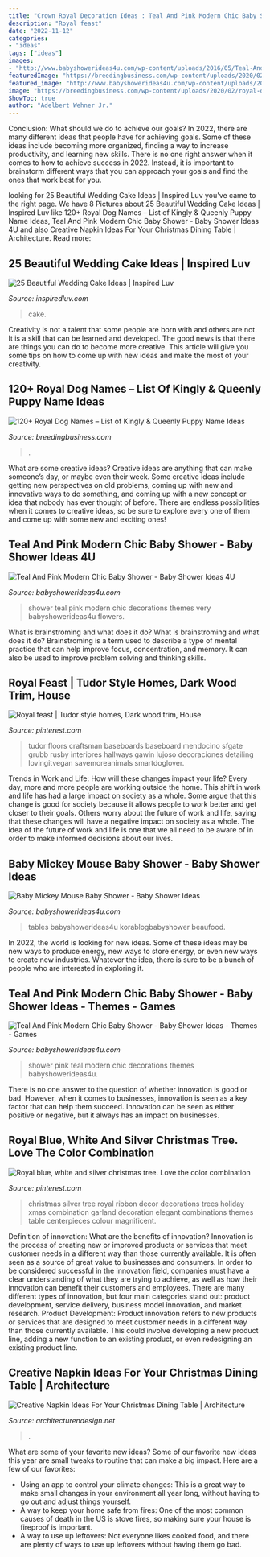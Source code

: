 ```yaml
---
title: "Crown Royal Decoration Ideas : Teal And Pink Modern Chic Baby Shower"
description: "Royal feast"
date: "2022-11-12"
categories:
- "ideas"
tags: ["ideas"]
images:
- "http://www.babyshowerideas4u.com/wp-content/uploads/2016/05/Teal-And-Pink-Modern-Chic-Baby-Shower-Decorations-600x800.jpg"
featuredImage: "https://breedingbusiness.com/wp-content/uploads/2020/02/royal-dog-names.jpg"
featured_image: "http://www.babyshowerideas4u.com/wp-content/uploads/2016/05/Teal-And-Pink-Modern-Chic-Baby-Shower-Decorations-600x800.jpg"
image: "https://breedingbusiness.com/wp-content/uploads/2020/02/royal-dog-names.jpg"
ShowToc: true
author: "Adelbert Wehner Jr."
---
```



Conclusion: What should we do to achieve our goals?
In 2022, there are many different ideas that people have for achieving goals. Some of these ideas include becoming more organized, finding a way to increase productivity, and learning new skills. There is no one right answer when it comes to how to achieve success in 2022. Instead, it is important to brainstorm different ways that you can approach your goals and find the ones that work best for you.

	

		
looking for 25 Beautiful Wedding Cake Ideas | Inspired Luv you've came to the right page. We have 8 Pictures about 25 Beautiful Wedding Cake Ideas | Inspired Luv like 120+ Royal Dog Names – List of Kingly &amp; Queenly Puppy Name Ideas, Teal And Pink Modern Chic Baby Shower - Baby Shower Ideas 4U and also Creative Napkin Ideas For Your Christmas Dining Table | Architecture. Read more:
		
    
## 25 Beautiful Wedding Cake Ideas | Inspired Luv

<img loading=lazy src="http://www.inspiredluv.com/wp-content/uploads/2016/09/6-Beautiful-Wedding-Cake-Ideas.jpg" onerror="this.onerror=null;this.src='https://tse2.mm.bing.net/th?id=OIP.AoMS12y2vXJ1XLm4euAnGQHaKB&amp;pid=15.1';" alt="25 Beautiful Wedding Cake Ideas | Inspired Luv">

_Source: inspiredluv.com_

>cake. 

	

Creativity is not a talent that some people are born with and others are not. It is a skill that can be learned and developed. The good news is that there are things you can do to become more creative. This article will give you some tips on how to come up with new ideas and make the most of your creativity.

    
## 120+ Royal Dog Names – List Of Kingly &amp; Queenly Puppy Name Ideas

<img loading=lazy src="https://breedingbusiness.com/wp-content/uploads/2020/02/royal-dog-names.jpg" onerror="this.onerror=null;this.src='https://tse2.mm.bing.net/th?id=OIP.d6BzzjzOAZk_ctn827HphQHaEX&amp;pid=15.1';" alt="120+ Royal Dog Names – List of Kingly &amp; Queenly Puppy Name Ideas">

_Source: breedingbusiness.com_

>. 

	

What are some creative ideas?
Creative ideas are anything that can make someone’s day, or maybe even their week. Some creative ideas include getting new perspectives on old problems, coming up with new and innovative ways to do something, and coming up with a new concept or idea that nobody has ever thought of before. There are endless possibilities when it comes to creative ideas, so be sure to explore every one of them and come up with some new and exciting ones!

    
## Teal And Pink Modern Chic Baby Shower - Baby Shower Ideas 4U

<img loading=lazy src="https://babyshowerideas4u.com/wp-content/uploads/2016/05/Teal-And-Pink-Modern-Chic-Baby-Shower-Cupcakes.jpg" onerror="this.onerror=null;this.src='https://tse4.mm.bing.net/th?id=OIP.BFeIYWquAwUsZLvfUHjfMgHaJ4&amp;pid=15.1';" alt="Teal And Pink Modern Chic Baby Shower - Baby Shower Ideas 4U">

_Source: babyshowerideas4u.com_

>shower teal pink modern chic decorations themes very babyshowerideas4u flowers. 

	

What is brainstroming and what does it do?
What is brainstroming and what does it do? Brainstroming is a term used to describe a type of mental practice that can help improve focus, concentration, and memory. It can also be used to improve problem solving and thinking skills.

    
## Royal Feast | Tudor Style Homes, Dark Wood Trim, House

<img loading=lazy src="https://i.pinimg.com/736x/d9/08/73/d9087307b4470e81b5348e1faa4c23a6.jpg" onerror="this.onerror=null;this.src='https://tse2.mm.bing.net/th?id=OIP.9a2ctJ2vN8jHmaNZHD-GqQHaKy&amp;pid=15.1';" alt="Royal feast | Tudor style homes, Dark wood trim, House">

_Source: pinterest.com_

>tudor floors craftsman baseboards baseboard mendocino sfgate grubb rusby interiores hallways gawin lujoso decoraciones detailing lovingitvegan savemoreanimals smartdoglover. 

	

Trends in Work and Life: How will these changes impact your life?
Every day, more and more people are working outside the home. This shift in work and life has had a large impact on society as a whole. Some argue that this change is good for society because it allows people to work better and get closer to their goals. Others worry about the future of work and life, saying that these changes will have a negative impact on society as a whole. The idea of the future of work and life is one that we all need to be aware of in order to make informed decisions about our lives.

    
## Baby Mickey Mouse Baby Shower - Baby Shower Ideas

<img loading=lazy src="https://babyshowerideas4u.com/wp-content/uploads/2015/10/Baby-Mickey-Mouse-Baby-Shower-dessert-table-ideas.jpg" onerror="this.onerror=null;this.src='https://tse1.mm.bing.net/th?id=OIP.lPqTRTsIyzDhx3ez1dAl-wHaJ4&amp;pid=15.1';" alt="Baby Mickey Mouse Baby Shower - Baby Shower Ideas">

_Source: babyshowerideas4u.com_

>tables babyshowerideas4u korablogbabyshower beaufood. 

	

In 2022, the world is looking for new ideas. Some of these ideas may be new ways to produce energy, new ways to store energy, or even new ways to create new industries. Whatever the idea, there is sure to be a bunch of people who are interested in exploring it.

    
## Teal And Pink Modern Chic Baby Shower - Baby Shower Ideas - Themes - Games

<img loading=lazy src="http://www.babyshowerideas4u.com/wp-content/uploads/2016/05/Teal-And-Pink-Modern-Chic-Baby-Shower-Decorations-600x800.jpg" onerror="this.onerror=null;this.src='https://tse4.mm.bing.net/th?id=OIP.z2FAPgmg_7A8ZMUJC6SJtAHaJ4&amp;pid=15.1';" alt="Teal And Pink Modern Chic Baby Shower - Baby Shower Ideas - Themes - Games">

_Source: babyshowerideas4u.com_

>shower pink teal modern chic decorations themes babyshowerideas4u. 

	

There is no one answer to the question of whether innovation is good or bad. However, when it comes to businesses, innovation is seen as a key factor that can help them succeed. Innovation can be seen as either positive or negative, but it always has an impact on businesses.

    
## Royal Blue, White And Silver Christmas Tree. Love The Color Combination

<img loading=lazy src="https://i.pinimg.com/736x/22/53/fc/2253fcf7687fe89f85c5c178b5faf672--christmas-love-silver-christmas.jpg" onerror="this.onerror=null;this.src='https://tse3.mm.bing.net/th?id=OIP.TdrYGLs7v60Z8bQ_eGPjtAHaJ3&amp;pid=15.1';" alt="Royal blue, white and silver christmas tree. Love the color combination">

_Source: pinterest.com_

>christmas silver tree royal ribbon decor decorations trees holiday xmas combination garland decoration elegant combinations themes table centerpieces colour magnificent. 

	

Definition of innovation: What are the benefits of innovation?
Innovation is the process of creating new or improved products or services that meet customer needs in a different way than those currently available. It is often seen as a source of great value to businesses and consumers. In order to be considered successful in the innovation field, companies must have a clear understanding of what they are trying to achieve, as well as how their innovation can benefit their customers and employees. There are many different types of innovation, but four main categories stand out: product development, service delivery, business model innovation, and market research. Product Development: Product innovation refers to new products or services that are designed to meet customer needs in a different way than those currently available. This could involve developing a new product line, adding a new function to an existing product, or even redesigning an existing product line.

    
## Creative Napkin Ideas For Your Christmas Dining Table | Architecture

<img loading=lazy src="https://cdn.architecturendesign.net/wp-content/uploads/2015/12/08-Fun-And-Festive-Napkin-AD.jpg" onerror="this.onerror=null;this.src='https://tse2.mm.bing.net/th?id=OIP.rRNoXBaYUl_CuvaBAo8QgAHaLH&amp;pid=15.1';" alt="Creative Napkin Ideas For Your Christmas Dining Table | Architecture">

_Source: architecturendesign.net_

>. 

	

What are some of your favorite new ideas?
Some of our favorite new ideas this year are small tweaks to routine that can make a big impact. Here are a few of our favorites: 
- Using an app to control your climate changes: This is a great way to make small changes in your environment all year long, without having to go out and adjust things yourself. 
- A way to keep your home safe from fires: One of the most common causes of death in the US is stove fires, so making sure your house is fireproof is important. 
- A way to use up leftovers: Not everyone likes cooked food, and there are plenty of ways to use up leftovers without having them go bad.

